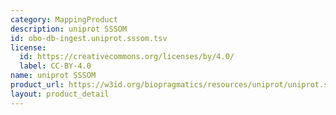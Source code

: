 ```yaml
---
category: MappingProduct
description: uniprot SSSOM
id: obo-db-ingest.uniprot.sssom.tsv
license:
  id: https://creativecommons.org/licenses/by/4.0/
  label: CC-BY-4.0
name: uniprot SSSOM
product_url: https://w3id.org/biopragmatics/resources/uniprot/uniprot.sssom.tsv
layout: product_detail
---
```

